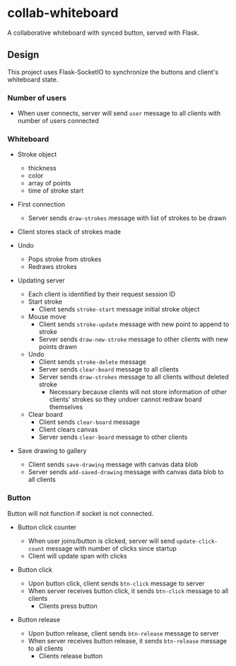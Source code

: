 # collab-whiteboard
A collaborative whiteboard with synced button, served with Flask.

## Design
This project uses Flask-SocketIO to synchronize the buttons and client's whiteboard state.

### Number of users
* When user connects, server will send `user` message to all clients with number of users connected

### Whiteboard
* Stroke object
    * thickness
    * color
    * array of points
    * time of stroke start

* First connection
    * Server sends `draw-strokes` message with list of strokes to be drawn
    
    
* Client stores stack of strokes made
* Undo
    * Pops stroke from strokes
    * Redraws strokes


* Updating server
    * Each client is identified by their request session ID
    * Start stroke
        * Client sends `stroke-start` message initial stroke object
    * Mouse move
        * Client sends `stroke-update` message with new point to append to stroke
        * Server sends `draw-new-stroke` message to other clients with new points drawn
    * Undo
        * Client sends `stroke-delete` message
        * Server sends `clear-board` message to all clients
        * Server sends `draw-strokes` message to all clients without deleted stroke
            * Necessary because clients will not store information of other clients' strokes so they undoer cannot redraw board themselves
    * Clear board
        * Client sends `clear-board` message
        * Client clears canvas
        * Server sends `clear-board` message to other clients
        
 
 * Save drawing to gallery
    * Client sends `save-drawing` message with canvas data blob
    * Server sends `add-saved-drawing` message with canvas data blob to all clients
    
### Button
Button will not function if socket is not connected.

* Button click counter
    * When user joins/button is clicked, server will send `update-click-count` message with number of clicks since startup
    * Client will update span with clicks

* Button click
    * Upon button click, client sends `btn-click` message to server
    * When server receives button click, it sends `btn-click` message to all clients
        * Clients press button
* Button release
    * Upon button release, client sends `btn-release` message to server
    * When server receives button release, it sends `btn-release` message to all clients
        * Clients release button